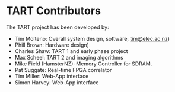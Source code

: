 # TART Contributors

The TART project has been developed by:

* Tim Molteno: Overall system design, software, tim@elec.ac.nz)
* Phill Brown: Hardware design)
* Charles Shaw: TART 1 and early phase project
* Max Scheel: TART 2 and imaging algorithms
* Mike Field (HamsterNZ): Memory Controller for SDRAM.
* Pat Suggate: Real-time FPGA correlator
* Tim Miller: Web-App interface
* Simon Harvey: Web-App interface
